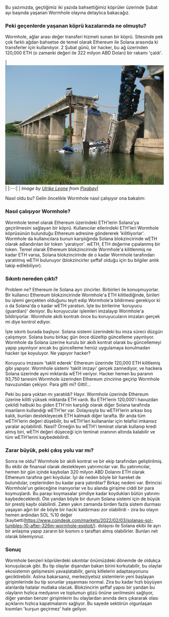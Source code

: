 Bu yazımızda, geçtiğimiz iki yazıda bahsettiğimiz köprüler üzerinde Şubat ayı başında yaşanan Wormhole olayına detaylıca bakacağız. 

### Peki geçenlerde yaşanan köprü kazalarında ne olmuştu?

Wormhole, ağlar arası değer transferi hizmeti sunan bir köprü. Sitesinde pek çok farklı ağdan bahsetse de temel olarak Ethereum ile Solana arasında ki transferler için kullanılıyor. 2 Şubat günü, bir hacker, bu ağ üzerinden 120,000 ETH (o zamanki değeri ile 322 milyon ABD Doları) bir rakamı 'çaldı'. 

| ![bridge_acccident](/assets/bridge-312873_800.jpg
)|
|:--:| 
| *Image by [Ulrike Leone](https://pixabay.com/users/ulleo-1834854/) from [Pixabay](https://pixabay.com/)*|

Nasıl oldu bu? Gelin öncelikle Wormhole nasıl çalışıyor ona bakalım: 

### Nasıl çalışıyor Wormhole?

Wormhole temel olarak Ethereum üzerindeki ETH'lerin Solana'ya geçirilmesini sağlayan bir köprü. Kullanıcılar ellerindeki ETH'leri Wormhole köprüsünün bulunduğu Ethereum adresine göndererek 'kilitliyorlar'. Wormhole da kullanıcılara bunun karşılığında Solana blokzincirinde wETH olarak adlandırılan bir token 'yaratıyor'. wETH, ETH değerine çıpalanmış bir token. Temel olarak Ethereum blokzincirinde Wormhole'a kilitlenmiş ne kadar ETH varsa, Solana blokzincirinde de o kadar Wormhole tarafından yaratılmış wETH bulunuyor (blokzincirler şeffaf olduğu için bu bilgiler anlık takip edilebiliyor). 

### Sıkıntı nereden çıktı?

Problem ne? Ethereum ile Solana ayrı zincirler. Birbirleri ile konuşmuyorlar. Bir kullanıcı Ethereum blokzincirinde Wormhole'a ETH kilitlediğinde, birileri bu işlemi gerçekten olduğunu teyit edip Wormhole'a bildirmesi gerekiyor ki o da Solana'da o kadar wETH yaratsın. İşte bu birilerine 'koruyucu (guardian)' deniyor. Bu koruyucular işlemleri imzalayıp Wormhole'a bildiriyorlar. Wormhole akıllı kontratı önce bu koruyucuların imzaları gerçek mi diye kontrol ediyor. 

İşte sıkıntı burada başlıyor. Solana sistemi üzerindeki bu imza süreci düzgün çalışmıyor. Solana bunu birkaç gün önce düzeltip güncelleme yayınlıyor. Wormhole da Solana üzerine kurulu bir akıllı kontrat olarak bu güncellemeyi yapıp yayınlıyor ancak bu güncelleme henüz uygulamaya konulmadan hacker işe koyuluyor. Ne yapıyor hacker?

Koruyucu imzasını 'taklit ederek' Ethereum üzerinde 120,000 ETH kilitlemiş gibi yapıyor. Wormhole sistemi 'taklit imzayı' gerçek zannediyor, ve hackera Solana üzerinde ayni miktarda wETH veriyor. Hacker hemen bu paranın 93,750 tanesini Wormhole üzerinden Ethereum zincirine geçirip Wormhole havuzundan çekiyor. Para gitti mi? Gitti!... 

Peki bu para yoktan mı yaratıldı? Hayır. Wormhole üzerinde Ethereum üzerine kilitli yüksek miktarda ETH vardı. Bu ETH'lerin 120,000'i havuzdan çekildi halbuki bu giden ETH'nin karşılığı olarak diğer Solana tarafında insanların kullandığı wETH'ler var. Dolayısıyla bu wETH'lerin arkası boş kaldı, bunları destekleyecek ETH kalmadı diğer tarafta. Bir anda tüm wETH'lerin değeri düşebilir, bu wETH'leri kullananlar için telafisi imkansız yaralar açılabilirdi. Nasıl?  Örneğin bu wETH'i teminat olarak kullanıp kredi almış biri, wETH değeri düşeceği için teminat oranının altında kalabilir ve tüm wETH'lerini kaybedebilirdi.   

### Zarar büyük, peki çıkış yolu var mı?

Sonra ne oldu? Wormhole bir akıllı kontrat ve bir ekip tarafından geliştirilmiş. Bu ekibi de finansal olarak destekleyen yatırımcılar var. Bu yatırımcılar, hemen bir gün içinde kaybolan 320 milyon ABD Dolarını ETH olarak Ethereum tarafına geri koydular. İyi de neden böyle bir hareket de bulundular, ceplerinden bu kadar para yatırdılar? Birkaç nedeni var. Birincisi Wormhole'un geleceğine inanıyorlar ve bu alanda girişime ciddi bir para koymuşlardı. Bu parayı koymasalar şimdiye kadar koydukları bütün yatırımı kaybedeceklerdi. Öte yandan böyle bir durum Solana sistemi için de büyük bir prestij kaybı olabilirdi. Zaten yakın zamanda birden fazla sistem durması yaşayan ağın bir de böyle bir hacki kaldırması zor olabilirdi - zira bu olayın hemen ardından SOL %10 değer [kaybetti(https://www.coindesk.com/markets/2022/02/03/solanas-sol-tumbles-10-after-326m-wormhole-exploit/). dolayısı ile Solana ekibi ile ayrı bir anlaşma yapıp zararın bir kısmını o taraftan almış olabilirler. Bunları net olarak bilemiyoruz. 

### Sonuç

Wormhole benzeri köprülerdeki sıkıntılar önümüzdeki dönemde de oldukça konuşulacak gibi. Bu tip olaylar dışarıdan bakan birini korkutabilir, bu olaylar ekosistemin gelişmesini yavaşlatabilir, geniş kitlelerin adaptasyonunu geciktirebilir. Aslına bakarsanız, merkeziyetsiz sistemlerin yeni başlayan girişimlerinde bu tip sorunlar yaşanması normal. Zira bu kadar hızlı büyüyen alanlarda hatalar mutlaka olacak. Blokzincirin şeffaf yapısı bir yandan bu olayların hızlıca medyanın ve toplumun gözü önüne serilmesini sağlıyor, diğer yandan benzer girişimlerin bu olaylardan anında ders çıkararak olası açıklarını hızlıca kapatmalarını sağlıyor. Bu sayede sektörün olgunlaşan kısımları 'kurşun geçirmez' hale geliyor.
